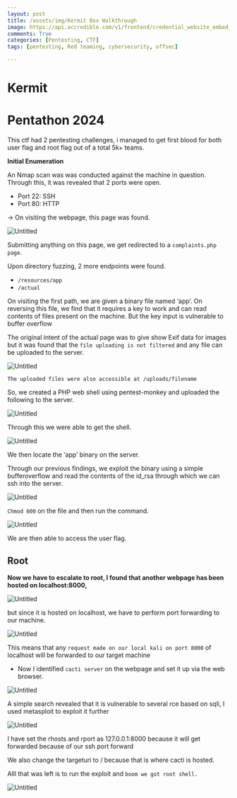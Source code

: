```yaml
---
layout: post
title: /assets/img/Kermit Box Walkthrough
image: https://api.accredible.com/v1/frontend/credential_website_embed_image/certificate/82700692
comments: True
categories: [Pentesting, CTF]
tags: [pentesting, Red teaming, cybersecurity, offsec] 

---
```


# Kermit

# Pentathon 2024

This ctf had 2 pentesting challenges, i managed to get first blood for both user flag and root flag out of a total 5k+ teams.

**Initial Enumeration**

An Nmap scan was was conducted against the machine in question. Through this, it was revealed that 2 ports were open.

- Port 22: SSH
- Port 80: HTTP

→ On visiting the webpage, this page was found.

![Untitled](/assets/img/Kermit%20dcd423d39b634bbaa8368d7f4126fd32/Untitled.png)

Submitting anything on this page, we get redirected to a `complaints.php page`. 

Upon directory fuzzing, 2 more endpoints were found.

- `/resources/app`
- `/actual`

On visiting the first path, we are given a binary file named ‘app’. On reversing this file, we find that it requires a key to work and can read contents of files present on the machine. But the key input is vulnerable to buffer overflow

The original intent of the actual page was to give show Exif data for images but it was found that the `file uploading is not filtered` and any file can be uploaded to the server.

![Untitled](/assets/img/Kermit%20dcd423d39b634bbaa8368d7f4126fd32/Untitled%201.png)

`The uploaded files were also accessible at /uploads/filename`

So, we created a PHP web shell using pentest-monkey and uploaded the following to the server.

![Untitled](/assets/img/Kermit%20dcd423d39b634bbaa8368d7f4126fd32/Untitled%202.png)

Through this we were able to get the shell.

![Untitled](/assets/img/Kermit%20dcd423d39b634bbaa8368d7f4126fd32/Untitled%203.png)

We then locate the ‘app’ binary on the server.

Through our previous findings, we exploit the binary using a simple bufferoverflow and read the contents of the id_rsa through which we can ssh into the server.

![Untitled](/assets/img/Kermit%20dcd423d39b634bbaa8368d7f4126fd32/Untitled%204.png)

`Chmod 600`  on the file and then run the command.

![Untitled](/assets/img/Kermit%20dcd423d39b634bbaa8368d7f4126fd32/Untitled%205.png)

We are then able to access the user flag.

## Root

**Now we have to escalate to root, I found that another webpage has been hosted on
localhost:8000,**

![Untitled](/assets/img/Kermit%20dcd423d39b634bbaa8368d7f4126fd32/Untitled%206.png)

but since it is hosted on localhost, we have to perform port forwarding to our machine.

![Untitled](/assets/img/Kermit%20dcd423d39b634bbaa8368d7f4126fd32/Untitled%207.png)

This means that any `request made on our local kali on port 8000` of localhost will be forwarded to our target machine

- Now I identified `cacti server` on the webpage and set it up via the web browser.

![Untitled](/assets/img/Kermit%20dcd423d39b634bbaa8368d7f4126fd32/Untitled%208.png)

A simple search revealed that it is vulnerable to several rce based on sqli, I used metasploit to exploit it further

![Untitled](/assets/img/Kermit%20dcd423d39b634bbaa8368d7f4126fd32/Untitled%209.png)

I have set the rhosts and rport as 127.0.0.1:8000 because it will get forwarded because of our ssh port forward

We also change the targeturi to / because that is where cacti is hosted.

Alll that was left is to run the exploit and `boom we got root shell.`

![Untitled](/assets/img/Kermit%20dcd423d39b634bbaa8368d7f4126fd32/Untitled%2010.png)